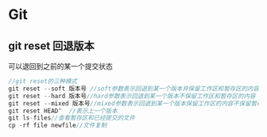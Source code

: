 # Git
## git reset 回退版本

可以退回到之前的某一个提交状态

```js
//git reset的三种模式
git reset --soft 版本号 //soft参数表示回退到某一个版本并保留工作区和暂存区的内容
git reset --hard 版本号//hard参数表示回退到某一个版本不保留工作区和暂存区的内容
git reset --mixed 版本号//mixed参数表示回退到某一个版本保留工作区的内容不保留暂存区的内容 mixed是git reset命令的默认参数
git reset HEAD^  //表示上一个版本
git ls-files//查看暂存区和已经提交的文件
cp -rf file newfile//文件复制
```

